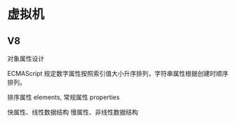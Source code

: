 # 虚拟机

## V8

对象属性设计

ECMAScript 规定数字属性按照索引值大小升序排列，字符串属性根据创建时顺序排列。

排序属性 elements, 常规属性 properties

快属性、线性数据结构
慢属性、非线性数据结构
